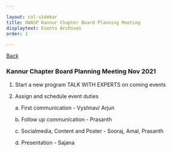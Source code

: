 ```yaml
---

layout: col-sidebar
title: OWASP Kannur Chapter Board Planning Meeting
displaytext: Events Archives
order: 1

---
```


[Back ](../index#div-events)

### Kannur Chapter Board Planning Meeting Nov 2021

1. Start a new program TALK WITH EXPERTS on coming events

2. Assign and schedule event duties

   a. First communication - Vyshnav/ Arjun
   
   b. Follow up communication - Prasanth
   
   c. Socialmedia, Content and Poster - Sooraj, Amal, Prasanth
   
   d. Presentation - Sajana
